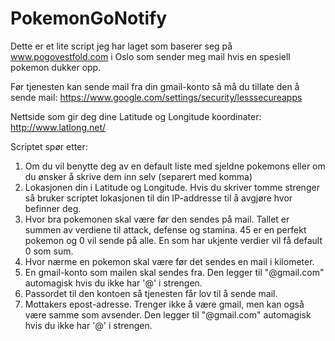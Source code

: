 # PokemonGoNotify

Dette er et lite script jeg har laget som baserer seg på www.pogovestfold.com i Oslo som sender meg mail hvis en spesiell pokemon dukker opp.

Før tjenesten kan sende mail fra din gmail-konto så må du tillate den å sende mail:
https://www.google.com/settings/security/lesssecureapps

Nettside som gir deg dine Latitude og Longitude koordinater:
http://www.latlong.net/

Scriptet spør etter:
1. Om du vil benytte deg av en default liste med sjeldne pokemons eller om du ønsker å skrive dem inn selv (separert med komma)
2. Lokasjonen din i Latitude og Longitude. Hvis du skriver tomme strenger så bruker scriptet lokasjonen til din IP-addresse til å avgjøre hvor befinner deg.
2. Hvor bra pokemonen skal være før den sendes på mail. Tallet er summen av verdiene til attack, defense og stamina. 45 er en perfekt pokemon og 0 vil sende på alle. En som har ukjente verdier vil få default 0 som sum.
3. Hvor nærme en pokemon skal være før det sendes en mail i kilometer.
4. En gmail-konto som mailen skal sendes fra. Den legger til "@gmail.com" automagisk hvis du ikke har '@' i strengen.
5. Passordet til den kontoen så tjenesten får lov til å sende mail. 
6. Mottakers epost-adresse. Trenger ikke å være gmail, men kan også være samme som avsender.  Den legger til "@gmail.com" automagisk hvis du ikke har '@' i strengen.
